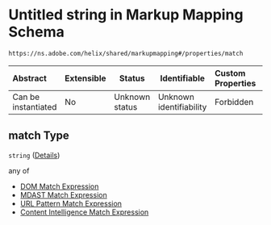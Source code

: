 # Untitled string in Markup Mapping Schema

```txt
https://ns.adobe.com/helix/shared/markupmapping#/properties/match
```




| Abstract            | Extensible | Status         | Identifiable            | Custom Properties | Additional Properties | Access Restrictions | Defined In                                                                      |
| :------------------ | ---------- | -------------- | ----------------------- | :---------------- | --------------------- | ------------------- | ------------------------------------------------------------------------------- |
| Can be instantiated | No         | Unknown status | Unknown identifiability | Forbidden         | Allowed               | none                | [markupmapping.schema.json\*](markupmapping.schema.json "open original schema") |

## match Type

`string` ([Details](markupmapping-properties-match.md))

any of

-   [DOM Match Expression](markupmapping-properties-match-anyof-dom-match-expression.md "check type definition")
-   [MDAST Match Expression](markupmapping-properties-match-anyof-mdast-match-expression.md "check type definition")
-   [URL Pattern Match Expression](markupmapping-properties-match-anyof-url-pattern-match-expression.md "check type definition")
-   [Content Intelligence Match Expression](markupmapping-properties-match-anyof-content-intelligence-match-expression.md "check type definition")
